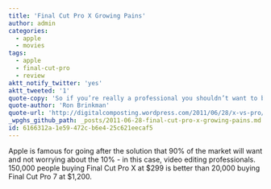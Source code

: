 ```yaml
---
title: 'Final Cut Pro X Growing Pains'
author: admin
categories:
  - apple
  - movies
tags:
  - apple
  - final-cut-pro
  - review
aktt_notify_twitter: 'yes'
aktt_tweeted: '1'
quote-copy: 'So if you’re really a professional you shouldn’t want to be reliant on software from a company like Apple.  Because your heart will be broken.  Because they’re not reliant on you.  Use Apple’s tools to take you as far as they can – they’re an incredible bargain in terms of price-performance.  But once you’re ready to move up to the next level, find yourself a software provider whose life-blood flows only as long as they keep their professional customers happy.  It only makes sense.'
quote-author: 'Ron Brinkman'
quote-url: 'http://digitalcomposting.wordpress.com/2011/06/28/x-vs-pro/'
_wpghs_github_path: _posts/2011-06-28-final-cut-pro-x-growing-pains.md
id: 6166312a-1e59-472c-b6e4-25c621eecaf5
---
```

<p>Apple is famous for going after the solution that 90% of the market will want and not worrying about the 10% - in this case, video editing professionals. 150,000 people buying Final Cut Pro X at $299 is better than 20,000 buying Final Cut Pro 7 at $1,200.</p>
